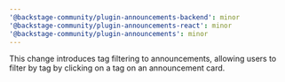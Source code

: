 ```yaml
---
'@backstage-community/plugin-announcements-backend': minor
'@backstage-community/plugin-announcements-react': minor
'@backstage-community/plugin-announcements': minor
---
```


This change introduces tag filtering to announcements, allowing users to filter by tag by clicking on a tag on an announcement card.
